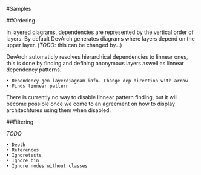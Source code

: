 #Samples

##Ordering

In layered diagrams, dependencies are represented by the vertical order of layers.
By default DevArch generates diagrams where layers depend on the upper layer. (*TODO*: this can be changed by…)

[](Layers.png)

DevArch automaticly resolves hierarchical dependencies to linnear ones, this is done by finding and defining anonymous layers aswell as linnear dependency patterns.

	• Dependency gen layerdiagram info. Change dep direction with arrow.
	• Finds linnear pattern

There is currently no way to disable linnear pattern finding, but it will become possible once we come to an agreement on how to display architechtures using them when disabled.

##Filtering

*TODO*

	• Depth
	• References
	• Ignoretests
	• Ignore bin
	• Ignore nodes without classes

